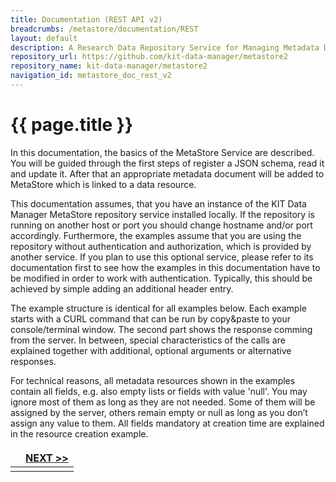 ```yaml
---
title: Documentation (REST API v2)
breadcrumbs: /metastore/documentation/REST
layout: default
description: A Research Data Repository Service for Managing Metadata Documents based on JSON or XML.
repository_url: https://github.com/kit-data-manager/metastore2
repository_name: kit-data-manager/metastore2
navigation_id: metastore_doc_rest_v2
---
```


# {{ page.title }}

In this documentation, the basics of the MetaStore Service are described. You will be guided through the first steps of 
register a JSON schema, read it and update it. After that an appropriate metadata document will be added to MetaStore which is linked to a data resource.

This documentation assumes, that you have an instance of the KIT Data Manager MetaStore repository service installed locally. If the repository is running on another
host or port you should change hostname and/or port accordingly. Furthermore, the examples assume that you are using the repository without authentication
and authorization, which is provided by another service. If you plan to use this optional service, please refer to its documentation first to see how the 
examples in this documentation have to be modified in order to work with authentication. Typically, this should be achieved by simple adding an additional header
entry.

The example structure is identical for all examples below. Each example starts with a CURL command that can be run by copy&paste to your console/terminal window.
The second part shows the response comming from the server.
In between, special characteristics of the calls are explained together with additional, optional arguments or alternative responses.

For technical reasons, all metadata resources shown in the examples contain all fields, e.g. also empty lists or fields with value 'null'.
You may ignore most of them as long as they are not needed. Some of them will be assigned by the server, others remain empty or null as long as
you don’t assign any value to them. All fields mandatory at creation time are explained in the resource creation example.

<style>
td, th {
   border: none!important;
}
</style>
| |[NEXT >>](introduction-schema.html)|
|:----|----:|
| | |


